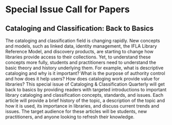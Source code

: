 # Special Issue Call for Papers

## Cataloging and Classification: Back to Basics

The cataloging and classification field is changing rapidly. New concepts and models, such as linked data, identity management, the IFLA Library Reference Model, and discovery products, are starting to change how libraries provide access to their collections. Yet, to understand these concepts more fully, students and practitioners need to understand the basic theory and history underlying them. For example, what is descriptive cataloging and why is it important? What is the purpose of authority control and how does it help users? How does cataloging work provide value for libraries? This special issue of Cataloging & Classification Quarterly will get back to basics by providing readers with targeted introductions to important library cataloging and classification concepts, standards, and issues. Each article will provide a brief history of the topic, a description of the topic and how it is used, its importance in libraries, and discuss current trends and issues. The target audience for these articles will be students, new practitioners, and anyone looking to refresh their knowledge.
